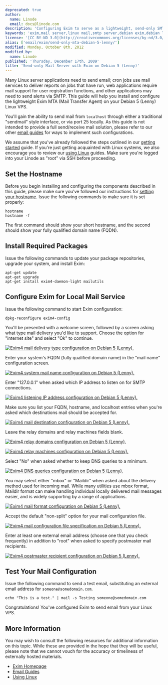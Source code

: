 ```yaml
---
deprecated: true
author:
  name: Linode
  email: docs@linode.com
description: 'Configuring Exim to serve as a lightweight, send-only SMTP server on Debian Linux.'
keywords: 'exim,mail server,linux mail,smtp server,debian exim,debian lenny'
license: '[CC BY-ND 3.0](http://creativecommons.org/licenses/by-nd/3.0/us/)'
alias: ['email/exim/send-only-mta-debian-5-lenny/']
modified: Monday, October 8th, 2012
modified_by:
  name: Linode
published: 'Thursday, December 17th, 2009'
title: 'Send-only Mail Server with Exim on Debian 5 (Lenny)'
---
```




Many Linux server applications need to send email; cron jobs use mail services to deliver reports on jobs that have run, web applications require mail support for user registration functions, and other applications may need to send alerts via SMTP. This guide will help you install and configure the lightweight Exim MTA (Mail Transfer Agent) on your Debian 5 (Lenny) Linux VPS.

You'll gain the ability to send mail from `localhost` through either a traditional "sendmail" style interface, or via port 25 locally. As this guide is not intended to provide a full send/receive mail solution, please refer to our other [email guides](/docs/email/) for ways to implement such configurations.

We assume that you've already followed the steps outlined in our [getting started](/docs/getting-started/) guide. If you're just getting acquainted with Linux systems, we also encourage you to review our [using Linux](/docs/using-linux/) guides. Make sure you're logged into your Linode as "root" via SSH before proceeding.

Set the Hostname
----------------

Before you begin installing and configuring the components described in this guide, please make sure you've followed our instructions for [setting your hostname](/docs/getting-started#sph_set-the-hostname). Issue the following commands to make sure it is set properly:

    hostname
    hostname -f

The first command should show your short hostname, and the second should show your fully qualified domain name (FQDN).

Install Required Packages
-------------------------

Issue the following commands to update your package repositories, upgrade your system, and install Exim:

    apt-get update
    apt-get upgrade
    apt-get install exim4-daemon-light mailutils

Configure Exim for Local Mail Service
-------------------------------------

Issue the following command to start Exim configuration:

    dpkg-reconfigure exim4-config

You'll be presented with a welcome screen, followed by a screen asking what type mail delivery you'd like to support. Choose the option for "internet site" and select "Ok" to continue.

[![Exim4 mail delivery type configuration on Debian 5 (Lenny).](/docs/assets/125-01-exim4-debian-lenny-general.png)](/docs/assets/125-01-exim4-debian-lenny-general.png)

Enter your system's FQDN (fully qualified domain name) in the "mail name" configuration screen.

[![Exim4 system mail name configuration on Debian 5 (Lenny).](/docs/assets/126-02-exim4-debian-lenny-mail-name.png)](/docs/assets/126-02-exim4-debian-lenny-mail-name.png)

Enter "127.0.0.1" when asked which IP address to listen on for SMTP connections.

[![Exim4 listening IP address configuration on Debian 5 (Lenny).](/docs/assets/127-03-exim4-debian-lenny-ip-listen.png)](/docs/assets/127-03-exim4-debian-lenny-ip-listen.png)

Make sure you list your FQDN, hostname, and localhost entries when you're asked which destinations mail should be accepted for.

[![Exim4 mail destination configuration on Debian 5 (Lenny).](/docs/assets/128-04-exim4-debian-lenny-local-domains.png)](/docs/assets/128-04-exim4-debian-lenny-local-domains.png)

Leave the relay domains and relay machines fields blank.

[![Exim4 relay domains configuration on Debian 5 (Lenny).](/docs/assets/129-05-exim4-debian-lenny-relay-domains.png)](/docs/assets/129-05-exim4-debian-lenny-relay-domains.png)

[![Exim4 relay machines configuration on Debian 5 (Lenny).](/docs/assets/130-06-exim4-debian-lenny-relay-machines.png)](/docs/assets/130-06-exim4-debian-lenny-relay-machines.png)

Select "No" when asked whether to keep DNS queries to a minimum.

[![Exim4 DNS queries configuration on Debian 5 (Lenny).](/docs/assets/131-07-exim4-debian-lenny-dns-queries.png)](/docs/assets/131-07-exim4-debian-lenny-dns-queries.png)

You may select either "mbox" or "Maildir" when asked about the delivery method used for incoming mail. While many utilities use mbox format, Maildir format can make handling individual locally delivered mail messages easier, and is widely supporting by a range of applications.

[![Exim4 mail format configuration on Debian 5 (Lenny).](/docs/assets/132-08-exim4-debian-lenny-mail-format.png)](/docs/assets/132-08-exim4-debian-lenny-mail-format.png)

Accept the default "non-split" option for your mail configuration file.

[![Exim4 mail configuration file specification on Debian 5 (Lenny).](/docs/assets/132-08-exim4-debian-lenny-mail-format.png)](/docs/assets/132-08-exim4-debian-lenny-mail-format.png)

Enter at least one external email address (choose one that you check frequently) in addition to "root" when asked to specify postmaster mail recipients.

[![Exim4 postmaster recipient configuration on Debian 5 (Lenny).](/docs/assets/133-10-exim4-debian-lenny-postmater-mail.png)](/docs/assets/133-10-exim4-debian-lenny-postmater-mail.png)

Test Your Mail Configuration
----------------------------

Issue the following command to send a test email, substituting an external email address for `someone@somedomain.com`.

    echo "This is a test." | mail -s Testing someone@somedomain.com

Congratulations! You've configured Exim to send email from your Linux VPS.

More Information
----------------

You may wish to consult the following resources for additional information on this topic. While these are provided in the hope that they will be useful, please note that we cannot vouch for the accuracy or timeliness of externally hosted materials.

- [Exim Homepage](http://www.exim.org/)
- [Email Guides](/docs/email/)
- [Using Linux](/docs/using-linux/)



